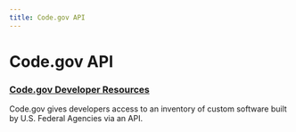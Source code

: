 ```yaml
---
title: Code.gov API
---
```


# Code.gov API

### [Code.gov Developer Resources](https://developers.code.gov)
Code.gov gives developers access to an inventory of custom software built by U.S. Federal Agencies via an API.

